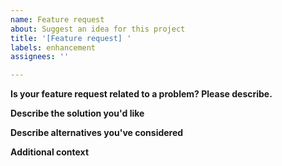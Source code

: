 ```yaml
---
name: Feature request
about: Suggest an idea for this project
title: '[Feature request] '
labels: enhancement
assignees: ''

---
```


<!-- Please use the search function to check if the desired function has already been requested by someone else -->
<!-- If you want to report a bug, please use "Bug report" instead -->

**Is your feature request related to a problem? Please describe.**
<!-- A clear and concise description of what the problem is. Ex. I'm always frustrated when [...] -->

**Describe the solution you'd like**
<!-- A clear and concise description of what you want to happen. -->

**Describe alternatives you've considered**
<!-- A clear and concise description of any alternative solutions or features you've considered. -->

**Additional context**
<!-- Add any other context or screenshots about the feature request here. -->
